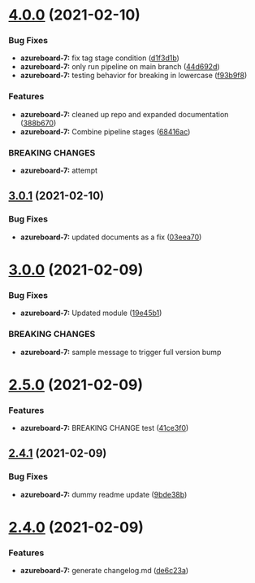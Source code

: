 # [4.0.0](https://github.com/picardsrcd/tagging_test/compare/3.0.1...4.0.0) (2021-02-10)


### Bug Fixes

* **azureboard-7:** fix tag stage condition ([d1f3d1b](https://github.com/picardsrcd/tagging_test/commit/d1f3d1b8ab1fcf1efaa859ff38375fee47ba520e))
* **azureboard-7:** only run pipeline on main branch ([44d692d](https://github.com/picardsrcd/tagging_test/commit/44d692dae174c39c84d5ee1274e2061cd66d43d0))
* **azureboard-7:** testing behavior for breaking in lowercase ([f93b9f8](https://github.com/picardsrcd/tagging_test/commit/f93b9f85dc4d2cba1b9f97eca95d3c284a468dfe))


### Features

* **azureboard-7:** cleaned up repo and expanded documentation ([388b670](https://github.com/picardsrcd/tagging_test/commit/388b670b9e97c8ca0cefc1812c0c8336d14dfd01))
* **azureboard-7:** Combine pipeline stages ([68416ac](https://github.com/picardsrcd/tagging_test/commit/68416aceadc5ef77b94e829bd422c254d652dcd2))


### BREAKING CHANGES

* **azureboard-7:** attempt

## [3.0.1](https://github.com/picardsrcd/tagging_test/compare/3.0.0...3.0.1) (2021-02-10)


### Bug Fixes

* **azureboard-7:** updated documents as a fix ([03eea70](https://github.com/picardsrcd/tagging_test/commit/03eea70eb051d963cfa0071f8899e189364a6e7c))

# [3.0.0](https://github.com/picardsrcd/tagging_test/compare/2.5.0...3.0.0) (2021-02-09)


### Bug Fixes

* **azureboard-7:** Updated module ([19e45b1](https://github.com/picardsrcd/tagging_test/commit/19e45b1cf09d47d05325af2bdba6a7ffe219a009))


### BREAKING CHANGES

* **azureboard-7:** sample message to trigger full version bump

# [2.5.0](https://github.com/picardsrcd/tagging_test/compare/2.4.1...2.5.0) (2021-02-09)


### Features

* **azureboard-7:** BREAKING CHANGE test ([41ce3f0](https://github.com/picardsrcd/tagging_test/commit/41ce3f0e6032ecaf2e8d0628cfa2e5716552adaf))

## [2.4.1](https://github.com/picardsrcd/tagging_test/compare/2.4.0...2.4.1) (2021-02-09)


### Bug Fixes

* **azureboard-7:** dummy readme update ([9bde38b](https://github.com/picardsrcd/tagging_test/commit/9bde38bb87500d8e0646d790e2d30a0dcb2a22b9))

# [2.4.0](https://github.com/picardsrcd/tagging_test/compare/2.3.0...2.4.0) (2021-02-09)


### Features

* **azureboard-7:** generate changelog.md ([de6c23a](https://github.com/picardsrcd/tagging_test/commit/de6c23adb1ea740b0f848cdab66016b928b82258))
